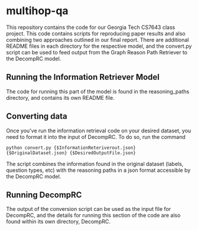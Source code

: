 # multihop-qa

This repository contains the code for our Georgia Tech CS7643 class project. This code contains scripts for reproducing paper results and also combining two approaches outlined in our final report. There are additional README files in each directory for the respective model, and the convert.py script can be used to feed output from the Graph Reason Path Retriever to the DecompRC model.

## Running the Information Retriever Model

The code for running this part of the model is found in the reasoning_paths directory, and contains its own README file.

## Converting data

Once you've run the information retrieval code on your desired dataset, you need to format it into the input of DecompRC. To do so, run the command

`python convert.py {$InformationReteriverout.json} {$OriginalDataset.json} {$DesiredOutputFile.json}`

The script combines the information found in the original dataset (labels, question types, etc) with the reasoning paths in a json format accessible by the DecompRC model.

## Running DecompRC

The output of the conversion script can be used as the input file for DecompRC, and the details for running this section of the code are also found within its own directory, DecompRC.
